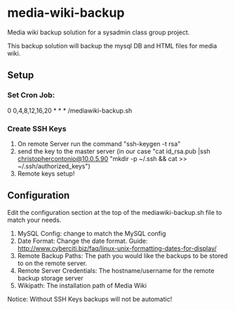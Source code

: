# media-wiki-backup
Media wiki backup solution for a sysadmin class group project.

This backup solution will backup the mysql DB and HTML files for media wiki.

## Setup
### Set Cron Job: 
0 0,4,8,12,16,20 * * * /mediawiki-backup.sh
### Create SSH Keys
1. On remote Server run the command "ssh-keygen -t rsa"
2. send the key to the master server (in our case "cat id_rsa.pub |ssh christophercontonio@10.0.5.90 "mkdir -p ~/.ssh && cat >> ~/.ssh/authorized_keys")
3. Remote keys setup!


## Configuration
Edit the configuration section at the top of the mediawiki-backup.sh file to match your needs.

1. MySQL Config: change to match the MySQL config
2. Date Format: Change the date format. Guide: http://www.cyberciti.biz/faq/linux-unix-formatting-dates-for-display/
3. Remote Backup Paths: The path you would like the backups to be stored to on the remote server.
4. Remote Server Credentials: The hostname/username for the remote backup storage server
5. Wikipath: The installation path of Media Wiki


Notice: Without SSH Keys backups will not be automatic!
